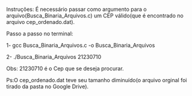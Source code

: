 Instruções:
É necessário passar como argumento para o arquivo(Busca_Binaria_Arquivos.c) um CEP válido(que é encontrado no arquivo cep_ordenado.dat).



Passo a passo no terminal:

1- gcc Busca_Binaria_Arquivos.c -o Busca_Binaria_Arquivos

2- ./Busca_Binaria_Arquivos 21230710


Obs: 21230710 é o Cep que se deseja procurar.



Ps:O cep_ordenado.dat teve seu tamanho diminuído(o arquivo orginal foi tirado da pasta no Google Drive).
